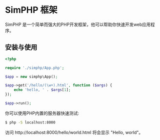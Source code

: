 # SimPHP 框架
SimPHP 是一个简单而强大的PHP开发框架，他可以帮助你快速开发web应用程序。
## 安装与使用

```php
<?php

require './simphp/App.php';

$app = new simphp\App();

$app->get('/hello/(\w+).html', function ($args) {
    echo 'hello, ' . $args[1];
});

$app->run();
```

你可以使用PHP内置的服务器快速测试:
```bash
$ php -S localhost:8000
```

访问 http://localhost:8000/hello/world.html 将会显示 "Hello, world"。
